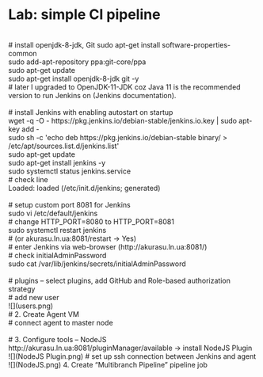# Lab: simple CI pipeline <br>
<br>
# install openjdk-8-jdk, Git
sudo apt-get install software-properties-common<br>
sudo add-apt-repository ppa:git-core/ppa<br>
sudo apt-get update <br>
sudo apt-get install openjdk-8-jdk git -y<br>
# later I upgraded to OpenJDK-11-JDK coz Java 11 is the recommended version to run Jenkins on (Jenkins documentation).<br>
<br>
# install Jenkins with enabling autostart on startup <br>
wget -q -O - https://pkg.jenkins.io/debian-stable/jenkins.io.key | sudo apt-key add -<br>
sudo sh -c 'echo deb https://pkg.jenkins.io/debian-stable binary/ > /etc/apt/sources.list.d/jenkins.list'<br>
sudo apt-get update<br>
sudo apt-get install jenkins -y<br>
sudo systemctl status jenkins.service<br>
# check line<br>
    Loaded: loaded (/etc/init.d/jenkins; generated)<br>
<br>
# setup custom port 8081 for Jenkins <br>
sudo vi /etc/default/jenkins<br>
# change HTTP_PORT=8080 to HTTP_PORT=8081<br>
sudo systemctl restart jenkins<br>
# (or akurasu.ln.ua:8081/restart -> Yes)<br>
# enter Jenkins via web-browser (http://akurasu.ln.ua:8081/)<br>
# check initialAdminPassword<br>
sudo cat /var/lib/jenkins/secrets/initialAdminPassword<br>
<br>
# plugins – select plugins, add GitHub and Role-based authorization strategy <br>
# add new user<br>
![](users.png)
<br>
# 2. Create Agent VM<br>
# connect agent to master node <br>
<br>
# 3. Configure tools – NodeJS<br>
http://akurasu.ln.ua:8081/pluginManager/available -> install NodeJS Plugin<br>
![](NodeJS Plugin.png)
# set up ssh connection between Jenkins and agent<br>
![](NodeJS.png)
4. Create “Multibranch Pipeline” pipeline job<br>

